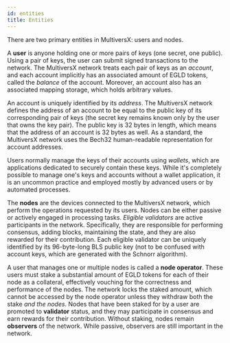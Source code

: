 ```yaml
---
id: entities
title: Entities
---
```


There are two primary entities in MultiversX: users and nodes.

A **user** is anyone holding one or more pairs of keys (one secret, one public). Using a pair of keys, the user can submit signed transactions to the network. The MultiversX network treats each pair of keys as an _account_, and each account implicitly has an associated amount of EGLD tokens, called the _balance_ of the account. Moreover, an account also has an associated mapping storage, which holds arbitrary values.

An account is uniquely identified by its _address_. The MultiversX network defines the address of an account to be equal to the public key of its corresponding pair of keys (the secret key remains known only by the user that owns the key pair). The public key is 32 bytes in length, which means that the address of an account is 32 bytes as well. As a standard, the MultiversX network uses the Bech32 human-readable representation for account addresses.

Users normally manage the keys of their accounts using _wallets_, which are applications dedicated to securely contain these keys. While it's completely possible to manage one's keys and accounts without a wallet application, it is an uncommon practice and employed mostly by advanced users or by automated processes.

The **nodes** are the devices connected to the MultiversX network, which perform the operations requested by its users. Nodes can be either passive or actively engaged in processing tasks. _Eligible validators_ are active participants in the network. Specifically, they are responsible for performing consensus, adding blocks, maintaining the state, and they are also rewarded for their contribution. Each eligible validator can be uniquely identified by its 96-byte-long BLS public key (not to be confused with account keys, which are generated with the Schnorr algorithm).

A user that manages one or multiple nodes is called a **node operator**. These users must stake a substantial amount of EGLD tokens for each of their node as a collateral, effectively vouching for the correctness and performance of the nodes. The network locks the staked amount, which cannot be accessed by the node operator unless they withdraw both the stake _and the nodes_. Nodes that have been staked for by a user are promoted to **validator** status, and they may participate in consensus and earn rewards for their contribution. Without staking, nodes remain **observers** of the network. While passive, observers are still important in the network.
